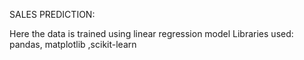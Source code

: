 SALES PREDICTION:

Here the data is trained using linear regression model
Libraries used: pandas, matplotlib ,scikit-learn
